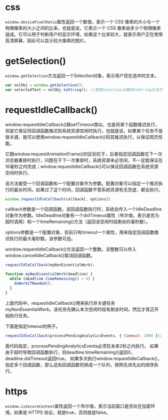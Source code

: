 
# css

`window.devicePixelRatio`属性返回一个数值，表示一个 CSS 像素的大小与一个物理像素的大小之间的比率。也就是说，它表示一个 CSS 像素由多少个物理像素组成。它可以用于判断用户的显示环境，如果这个比率较大，就表示用户正在使用高清屏幕，因此可以显示较大像素的图片。


# getSelection()
`window.getSelection`方法返回一个Selection对象，表示用户现在选中的文本。

```javascript
var selObj = window.getSelection();
var selectedText = selObj.toString(); //使用Selection对象的toString方法可以得到选中的文本。
```



# requestIdleCallback()
window.requestIdleCallback()跟setTimeout类似，也是将某个函数推迟执行，但是它保证将回调函数推迟到系统资源空闲时执行。也就是说，如果某个任务不是很关键，就可以使用window.requestIdleCallback()将其推迟执行，以保证网页性能。

它跟window.requestAnimationFrame()的区别在于，后者指定回调函数在下一次浏览器重排时执行，问题在于下一次重排时，系统资源未必空闲，不一定能保证在16毫秒之内完成；window.requestIdleCallback()可以保证回调函数在系统资源空闲时执行。

该方法接受一个回调函数和一个配置对象作为参数。配置对象可以指定一个推迟执行的最长时间，如果过了这个时间，回调函数不管系统资源有无空虚，都会执行。

```javascript
window.requestIdleCallback(callback[, options])
```
callback参数是一个回调函数。该回调函数执行时，系统会传入一个IdleDeadline对象作为参数。IdleDeadline对象有一个didTimeout属性（布尔值，表示是否为超时调用）和一个timeRemaining()方法（返回该空闲时段剩余的毫秒数）。

options参数是一个配置对象，目前只有timeout一个属性，用来指定回调函数推迟执行的最大毫秒数。该参数可选。

window.requestIdleCallback()方法返回一个整数。该整数可以传入window.cancelIdleCallback()取消回调函数。

```javascript
requestIdleCallback(myNonEssentialWork);

function myNonEssentialWork(deadline) {
  while (deadline.timeRemaining() > 0) {
    doWorkIfNeeded();
  }
}
```
上面代码中，requestIdleCallback()用来执行非关键任务myNonEssentialWork。该任务先确认本次空闲时段有剩余时间，然后才真正开始执行任务。

下面是指定timeout的例子。
```javascript
requestIdleCallback(processPendingAnalyticsEvents, { timeout: 2000 });
```

面代码指定，processPendingAnalyticsEvents必须在未来2秒之内执行。
如果由于超时导致回调函数执行，则deadline.timeRemaining()返回0，deadline.didTimeout返回true。
如果多次执行window.requestIdleCallback()，指定多个回调函数，那么这些回调函数将排成一个队列，按照先进先出的顺序执行。

# https
`window.isSecureContext`属性返回一个布尔值，表示当前窗口是否处在加密环境。如果是 HTTPS 协议，就是true，否则就是false。


